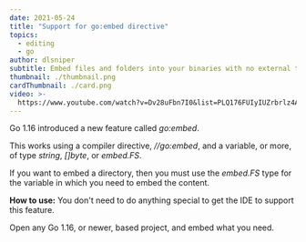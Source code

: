 ```yaml
---
date: 2021-05-24
title: "Support for go:embed directive"
topics:
  - editing
  - go
author: dlsniper
subtitle: Embed files and folders into your binaries with no external tool
thumbnail: ./thumbnail.png
cardThumbnail: ./card.png
video: >-
  https://www.youtube.com/watch?v=Dv28uFbn7I0&list=PLQ176FUIyIUZrbrlz4AY1V8VzBJKZyVlW&index=145
---
```


Go 1.16 introduced a new feature called _go:embed_.

This works using a compiler directive, _//go:embed_, and a
variable, or more, of type _string_, _[]byte_, or _embed.FS_.

If you want to embed a directory, then you must use the _embed.FS_
type for the variable in which you need to embed the content.

**How to use:**
You don't need to do anything special to get the IDE to support
this feature.

Open any Go 1.16, or newer, based project, and embed what you need.
